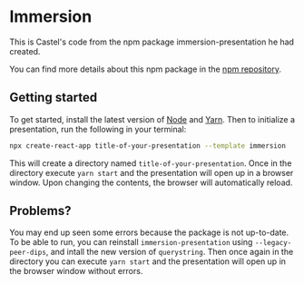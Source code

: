 # Immersion 

This is Castel's code from the npm package immersion-presentation he had created. 

You can find more details about this npm package in the [npm repository](https://www.npmjs.com/package/immersion-presentation).

## Getting started

To get started, install the latest version of [Node](https://nodejs.org/en/) and [Yarn](https://classic.yarnpkg.com/en/docs/install/). 
Then to initialize a presentation, run the following in your terminal:

```bash
npx create-react-app title-of-your-presentation --template immersion
```

This will create a directory named `title-of-your-presentation`.
Once in the directory execute `yarn start` and the presentation will open up in a browser window. Upon changing the contents, the browser will automatically reload.

## Problems?

You may end up seen some errors because the package is not up-to-date. To be able to run, you can reinstall `immersion-presentation` using `--legacy-peer-dips`, 
and intall the new version of `querystring`. Then once again in the directory you can execute `yarn start` and the presentation will open up in the browser window
without errors.




